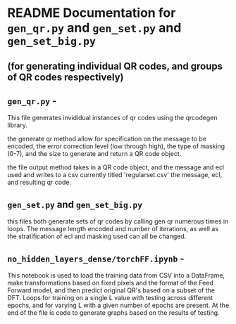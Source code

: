 # README Documentation for `gen_qr.py` and `gen_set.py` and `gen_set_big.py` 
## (for generating individual QR codes, and groups of QR codes respectively)

## `gen_qr.py` - 
This file generates invididual instances of qr codes using the qrcodegen library.

the generate qr method allow for specification on the message to be encoded, the error correction level (low through high), the type of masking (0-7), and the size to generate and return a QR code object.

the file output method takes in a QR code object, and the message and ecl used and writes to a csv currently titled 'regularset.csv' the message, ecl, and resulting qr code.

## `gen_set.py` and `gen_set_big.py`
this files both generate sets of qr codes by calling gen qr numerous times in loops. The message length encoded and number of iterations, as well as the stratification of ecl and masking used can all be changed.

## `no_hidden_layers_dense/torchFF.ipynb` - 
This notebook is used to load the training data from CSV into a DataFrame, make transformations based on fixed pixels and the format of the Feed Forward model, and then predict original QR's based on a subset of the DFT. Loops for training on a single L value with testing across different epochs, and for varying L with a given number of epochs are present. At the end of the file is code to generate graphs based on the results of testing.